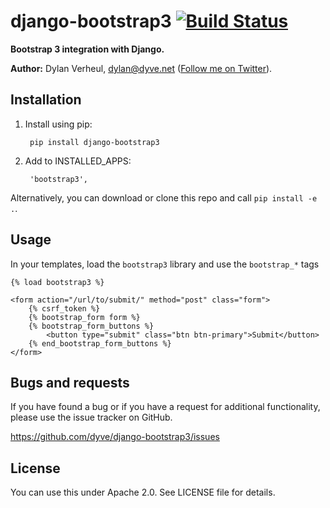 # django-bootstrap3 [![Build Status](https://secure.travis-ci.org/dyve/django-bootstrap3.png)](http://travis-ci.org/dyve/django-bootstrap3)


**Bootstrap 3 integration with Django.**

**Author:** Dylan Verheul, <dylan@dyve.net> ([Follow me on Twitter][1]).


## Installation

1. Install using pip:

        pip install django-bootstrap3

2. Add to INSTALLED_APPS:

        'bootstrap3',

Alternatively, you can download or clone this repo and call `pip install -e .`.


## Usage

In your templates, load the `bootstrap3` library and use the `bootstrap_*` tags

    {% load bootstrap3 %}

    <form action="/url/to/submit/" method="post" class="form">
        {% csrf_token %}
        {% bootstrap_form form %}
        {% bootstrap_form_buttons %}
            <button type="submit" class="btn btn-primary">Submit</button>
        {% end_bootstrap_form_buttons %}
    </form>


## Bugs and requests

If you have found a bug or if you have a request for additional functionality, please use the issue tracker on GitHub.

https://github.com/dyve/django-bootstrap3/issues


## License

You can use this under Apache 2.0. See LICENSE file for details.


[1]: http://twitter.com/dyve
